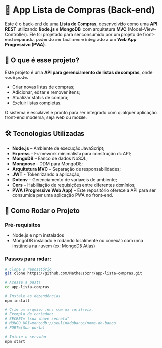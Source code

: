 # 🛒 App Lista de Compras (Back-end)

Este é o back-end de uma **Lista de Compras**, desenvolvido como uma **API REST** utilizando **Node.js** e **MongoDB**, com arquitetura **MVC** (Model-View-Controller). Ele foi projetado para ser consumido por um projeto de front-end separado, podendo ser facilmente integrado a um **Web App Progressivo (PWA)**.

## 🧠 O que é esse projeto?

Este projeto é uma **API para gerenciamento de listas de compras**, onde você pode:

- Criar novas listas de compras;
- Adicionar, editar e remover itens;
- Atualizar status de compra;
- Excluir listas completas.

O sistema é escalável e pronto para ser integrado com qualquer aplicação front-end moderna, seja web ou mobile.

## 🛠️ Tecnologias Utilizadas

- **Node.js** – Ambiente de execução JavaScript;
- **Express** – Framework minimalista para construção da API;
- **MongoDB** – Banco de dados NoSQL;
- **Mongoose** – ODM para MongoDB;
- **Arquitetura MVC** – Separação de responsabilidades;
- **JWT** - Tokenrizando a aplicação;
- **Dotenv** – Gerenciamento de variáveis de ambiente;
- **Cors** – Habilitação de requisições entre diferentes domínios;
- **PWA (Progressive Web App)** – Este repositório oferece a API para ser consumida por uma aplicação PWA no front-end.

## 🚀 Como Rodar o Projeto

### Pré-requisitos

- Node.js e npm instalados
- MongoDB instalado e rodando localmente ou conexão com uma instância na nuvem (ex: MongoDB Atlas)

### Passos para rodar:

```bash
# Clone o repositório
git clone https://github.com/Matheusbzrr/app-lista-compras.git

# Acesse a pasta
cd app-lista-compras

# Instale as dependências
npm install

# Crie um arquivo .env com as variáveis:
# Exemplo de conteúdo:
# SECRET= (sua chave secreta" 
# MONGO_URI=mongodb://seulinkdobanco/nome-do-banco
# PORT=(Sua porta)

# Inicie o servidor
npm start
